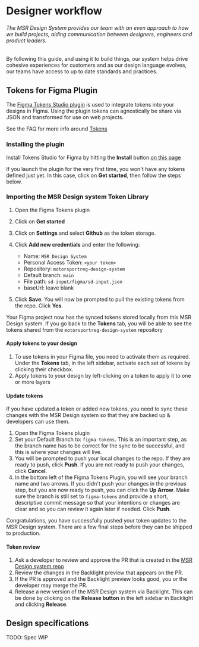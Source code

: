 # Designer workflow

###### The MSR Design System provides our team with an even approach to how we build projects, aiding communication between designers, engineers and product leaders.

By following this guide, and using it to build things, our system helps drive cohesive experiences for customers and as our design language evolves, our teams have access to up to date standards and practices.

## Tokens for Figma Plugin

The <a href="https://jansix.at/resources/figma-tokens" target="_blank">Figma Tokens Studio plugin</a> is used to integrate tokens into your designs in Figma. Using the plugin tokens can agnostically be share via JSON and transformed for use on web projects.

See the FAQ for more info around [Tokens](./faq/)

### Installing the plugin

Install Tokens Studio for Figma by hitting the **Install** button <a href="https://jansix.at/resources/figma-tokens" target="_blank">on this page</a>

If you launch the plugin for the very first time, you won't have any tokens defined just yet. In this case, click on **Get started**, then follow the steps below.

### Importing the MSR Design system Token Library

1. Open the Figma Tokens plugin
2. Click on **Get started**
3. Click on **Settings** and select **Github** as the token storage.
4. Click **Add new credentials** and enter the following:

   - Name: `MSR Design System`
   - Personal Access Token: `<your token>`
   - Repository: `motorsportreg-design-system`
   - Default branch: `main`
   - File path: `sd-input/figma/sd-input.json`
   - baseUrl: leave blank

5. Click **Save**. You will now be prompted to pull the existing tokens from the repo. Click **Yes**.

Your Figma project now has the synced tokens stored locally from this MSR Design system. If you go back to the **Tokens** tab, you will be able to see the tokens shared from the `motorsportreg-design-system` repository

#### Apply tokens to your design

1. To use tokens in your Figma file, you need to activate them as required. Under the **Tokens** tab, in the left sidebar, activate each set of tokens by clicking their checkbox.
2. Apply tokens to your design by left-clicking on a token to apply it to one or more layers

#### Update tokens

If you have updated a token or added new tokens, you need to sync these changes with the MSR Design system so that they are backed up & developers can use them.

1. Open the Figma Tokens plugin
1. Set your Default Branch to: `figma-tokens`. This is an important step, as the branch name has to be correct for the sync to be successful, and this is where your changes will live.
1. You will be prompted to push your local changes to the repo. If they are ready to push, click **Push**. If you are not ready to push your changes, click **Cancel**.
1. In the bottom left of the Figma Tokens Plugin, you will see your branch name and two arrows. If you didn't push your changes in the previous step, but you are now ready to push, you can click the **Up Arrow**. Make sure the branch is still set to `figma-tokens` and provide a short, descriptive commit message so that your intentions or changes are clear and so you can review it again later if needed. Click **Push**.

Congratulations, you have successfully pushed your token updates to the MSR Design system. There are a few final steps before they can be shipped to production.

#### Token review

1. Ask a developer to review and approve the PR that is created in the <a href="https://github.com/hagerty-dev/motorsportreg-design-system/pulls)">MSR Design system repo</a>
1. Review the changes in the Backlight preview that appears on the PR.
1. If the PR is approved and the Backlight preview looks good, you or the developer may merge the PR.
1. Release a new version of the MSR Design system via Backlight. This can be done by clicking on the **Release button** in the left sidebar in Backlight and clicking **Release**.

## Design specifications

TODO: Spec WIP

<!-- TODO
#### Components

#### Tokens (Fonts, Color, Core etc)

#### Icons -->
